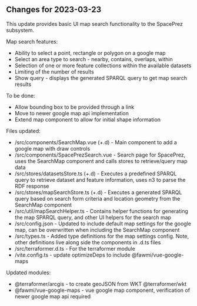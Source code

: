## Changes for 2023-03-23

This update provides basic UI map search functionality to the SpacePrez subsystem.

Map search features:
- Ability to select a point, rectangle or polygon on a google map
- Select an area type to search - nearby, contains, overlaps, within
- Selection of one or more feature collections within the available datasets
- Limiting of the number of results
- Show query - displays the generated SPARQL query to get map search results

To be done:
- Allow bounding box to be provided through a link
- Move to newer google map api implementation
- Extend map component to allow for initial shape information


Files updated:
- /src/components/SearchMap.vue (+.d) - Main <SearchMap> component to add a google map with draw controls
- /src/components/SpacePrezSearch.vue - Search page for SpacePrez, uses the SearchMap component and calls stores to retrieve/query map data
- /src/stores/datasetsStore.ts (+.d) - Executes a predefined SPARQL query to retrieve dataset and feature information, uses n3 to parse the RDF response
- /src/stores/mapSearchStore.ts (+.d) - Executes a generated SPARQL query based on search form criteria and location geometry from the SearchMap component
- /src/util/mapSearchHelper.ts - Contains helper functions for generating the map SPARQL query, and other UI helpers for the search map
- /src/config.json - Updated to include default map settings for the google map, can be overwritten when including the SearchMap component
- /src/types.ts - Added type definitions for the map settings config. Note, other definitions live along side the components in .d.ts files
- /src/terraformer.d.ts - For the terraformer module
- /vite.config.ts - update optimizeDeps to include @fawmi/vue-google-maps 

Updated modules:
- @terraformer/arcgis - to create geoJSON from WKT
  @terraformer/wkt
- @fawmi/vue-google-maps - vue google map component, verification of newer google map api required



